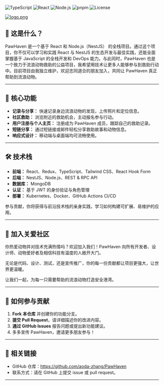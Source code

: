 ![TypeScript](https://img.shields.io/badge/TypeScript-3178C6?logo=typescript&logoColor=white)
![React](https://img.shields.io/badge/React-20232a?logo=react&logoColor=61dafb)
![Node.js](https://img.shields.io/badge/Node.js-43853D?logo=node.js&logoColor=white)
![pnpm](https://img.shields.io/badge/Package-pnpm-F69220?logo=pnpm&logoColor=white)
![License](https://img.shields.io/github/license/aoda-zhang/fullStack-frontEnd)

[![logo.png](https://i.postimg.cc/XvtGZv64/logo.png)](https://postimg.cc/f3jTpDbr)

## 🌟 这是什么？

PawHaven 是一个基于 React 和 Node.js（NestJS） 的全栈项目。通过这个项目，你不仅可以学习和实践 React 与 NestJS 的生态开发与最佳实践，还能全面掌握基于 JavaScript 的全栈开发和 DevOps 能力。与此同时，PawHaven 也是一个致力于流浪动物救助的公益项目，我希望用技术让更多人能够参与到救助行动中。目前项目由我独立维护，欢迎志同道合的朋友加入，共同让 PawHaven 真正帮助到流浪动物。

---

## 🚀 核心功能

- **记录与分享：** 快速记录身边流浪动物的发现，上传照片和定位信息。
- **社区救助：** 浏览附近的救助机会，主动报名参与行动。
- **用户注册与个人主页：** 注册成为 PawHaven 成员，跟踪自己的救助记录。
- **短链分享：** 通过短链接或邮件轻松分享救助故事和动物信息。
- **响应式设计：** 移动端与桌面端均可流畅使用。

---

## 🛠️ 技术栈

- **前端：** React、Redux、TypeScript、Tailwind CSS、React Hook Form
- **后端：** NestJS、Node.js、REST & RPC API
- **数据库：** MongoDB
- **认证：** 基于 JWT 的身份验证与角色管理
- **部署：** Kubernetes、Docker、GitHub Actions CI/CD

参与贡献，你将获得与前沿技术栈的亲身实践，学习如何构建可扩展、易维护的应用。

---

## 🤝 加入关爱社区

你热爱动物并对技术充满热情吗？欢迎加入我们！PawHaven 向所有开发者、设计师、动物爱好者及相信科技有温度的人敞开大门。

无论是代码、设计、测试，还是宣传推广，你的每一份贡献都让项目更强大，让世界更温暖。

让我们一起，为每一只需要帮助的流浪动物打造安全港湾。

---

## 📩 如何参与贡献

1. **Fork 本仓库** 并创建你的功能分支。
2. **提交 Pull Request**，请详细描述你的改进内容。
3. **通过 GitHub Issues** 报告问题或提出新功能建议。
4. 多多宣传 PawHaven，邀请更多朋友参与！

---

## 🔗 相关链接

- GitHub 仓库：https://github.com/aoda-zhang/PawHaven
- 联系方式：请在 GitHub 上提交 issue 或 pull request。

---
